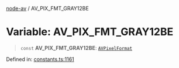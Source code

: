 [node-av](../globals.md) / AV\_PIX\_FMT\_GRAY12BE

# Variable: AV\_PIX\_FMT\_GRAY12BE

> `const` **AV\_PIX\_FMT\_GRAY12BE**: [`AVPixelFormat`](../type-aliases/AVPixelFormat.md)

Defined in: [constants.ts:1161](https://github.com/seydx/av/blob/f8631fc881b394300b1479f511d55cf1c370a87f/src/constants/constants.ts#L1161)
